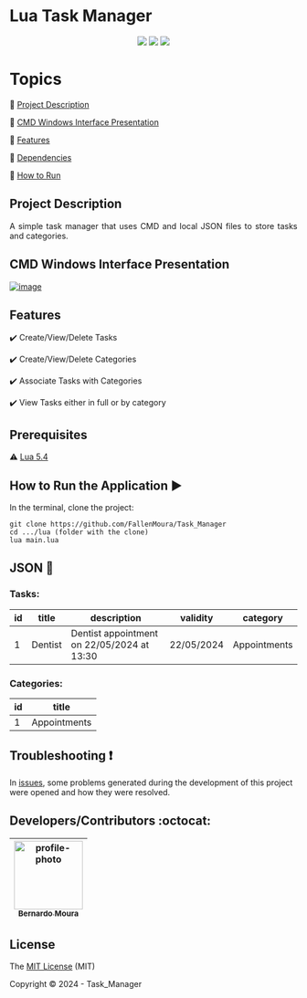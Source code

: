 <h1>Lua Task Manager</h1>

<p align="center">
  <img src="https://img.shields.io/static/v1?label=Lua&message=v5.4&color=blue&style=for-the-badge&logo=LUA"/>
  <img src="http://img.shields.io/static/v1?label=License&message=MIT&color=green&style=for-the-badge"/>
  <img src="http://img.shields.io/static/v1?label=STATUS&message=COMPLETED&color=GREEN&style=for-the-badge"/>
</p>

# Topics
:small_blue_diamond: [Project Description](#project-description)

:small_blue_diamond: [CMD Windows Interface Presentation](#cmd-windows-interface-presentation)

:small_blue_diamond: [Features](#features)

:small_blue_diamond: [Dependencies](#prerequisites)

:small_blue_diamond: [How to Run](#how-to-run-arrow_forward)

## Project Description

<p align="justify">
  A simple task manager that uses CMD and local JSON files to store tasks and categories.
</p>

## CMD Windows Interface Presentation
<a href="https://ibb.co/zhPQJx5"><img src="https://i.ibb.co/xSzXHLs/image.png" alt="image" border="0"></a>

## Features

:heavy_check_mark: Create/View/Delete Tasks  

:heavy_check_mark: Create/View/Delete Categories  

:heavy_check_mark: Associate Tasks with Categories  

:heavy_check_mark: View Tasks either in full or by category  


## Prerequisites

:warning: [Lua 5.4](https://www.lua.org/download.html)

## How to Run the Application :arrow_forward:

In the terminal, clone the project:

```
git clone https://github.com/FallenMoura/Task_Manager
cd .../lua (folder with the clone)
lua main.lua
```

## JSON :floppy_disk:

### Tasks:

|id|title|description|validity|category|
| -------- |-------- |-------- |-------- |-------- |
|1|Dentist|Dentist appointment on 22/05/2024 at 13:30|22/05/2024|Appointments|

### Categories:

|id|title|
| -------- |-------- |
|1|Appointments|

## Troubleshooting :exclamation:

In <a href="https://github.com/FallenMoura/Task_Manager/issues">issues</a>, some problems generated during the development of this project were opened and how they were resolved.

## Developers/Contributors :octocat:


| [<img src="https://i.ibb.co/8gBSNzQ/profile-photo.png" alt="profile-photo" border="0" width="120" height="120"><br><sub>Bernardo Moura</sub>](https://github.com/FallenMoura) |
| :---: 

## License

The [MIT License]() (MIT)

Copyright :copyright: 2024 - Task_Manager

